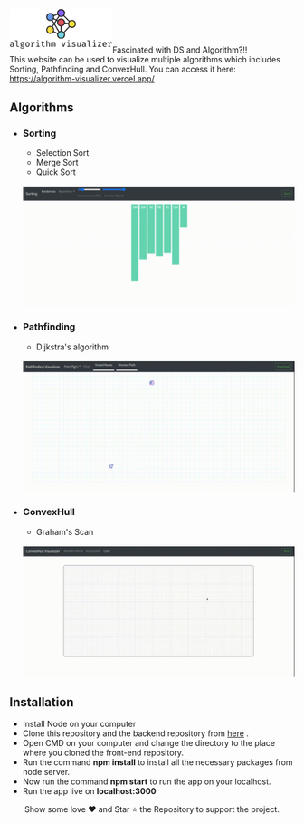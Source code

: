 <a href="https://algorithm-visualizer.vercel.app/">
    <img src="./src/assets/heading_logo.png" alt="Algo Visualizer" title="Algorithm Visualizer" align="left" height="70" />
</a>
<br/><br/>

##   

Fascinated with DS and Algorithm?!!</br>
This website can be used to visualize multiple algorithms which includes Sorting, Pathfinding and ConvexHull. You can access it here:
https://algorithm-visualizer.vercel.app/




## Algorithms

- ### Sorting

  - Selection Sort
  - Merge Sort
  - Quick Sort
  <br/><br/>
  <img src="./screenshots/sorting.gif"/>

- ### Pathfinding
  - Dijkstra's algorithm
  <br/><br/>
  <img src="./screenshots/pathfinder.gif"/>  

- ### ConvexHull 
  - Graham's Scan
  <br/><br/>
  <img src="./screenshots/convex_instruct.gif"/>  


## Installation

- Install Node on your computer
- Clone this repository and the backend repository from <a href="https://github.com/SarthakJatale/Algorithm_Visualiser.git">here</a> .
- Open CMD on your computer and change the directory to the place where you cloned the front-end repository.
- Run the command **npm install** to install all the necessary packages from node server.
- Now run the command **npm start** to run the app on your localhost.
- Run the app live on **localhost:3000** 

<p align="center">
Show some love ❤️ and Star ⭐️ the Repository to support the project.
